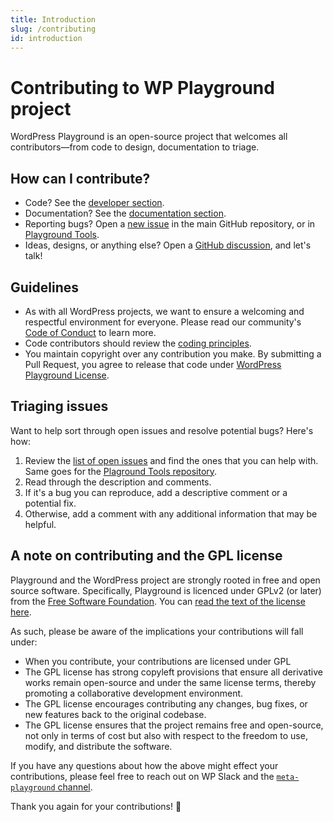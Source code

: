 ```yaml
---
title: Introduction
slug: /contributing
id: introduction
---
```


# Contributing to WP Playground project

WordPress Playground is an open-source project that welcomes all contributors—from code to design, documentation to triage.

## How can I contribute?

-   Code? See the [developer section](/contributing/code).
-   Documentation? See the [documentation section](/contributing/documentation).
-   Reporting bugs? Open a [new issue](https://github.com/WordPress/wordpress-playground/issues/new) in the main GitHub repository, or in [Playground Tools](https://github.com/WordPress/playground-tools/issues/new).
-   Ideas, designs, or anything else? Open a [GitHub discussion](https://github.com/WordPress/wordpress-playground/discussions), and let's talk!

## Guidelines

-   As with all WordPress projects, we want to ensure a welcoming and respectful environment for everyone. Please read our community's [Code of Conduct](https://make.wordpress.org/handbook/community-code-of-conduct/) to learn more.
-   Code contributors should review the [coding principles](/contributing/coding-standards).
-   You maintain copyright over any contribution you make. By submitting a Pull Request, you agree to release that code under [WordPress Playground License](https://github.com/WordPress/wordpress-playground?tab=GPL-2.0-1-ov-file#readme).

## Triaging issues

Want to help sort through open issues and resolve potential bugs? Here's how:

1. Review the [list of open issues](https://github.com/WordPress/wordpress-playground/issues?q=is%3Aopen+is%3Aissue) and find the ones that you can help with. Same goes for the [Plaground Tools repository](https://github.com/WordPress/playground-tools/issues?q=is%3Aopen+is%3Aissue).
2. Read through the description and comments.
3. If it's a bug you can reproduce, add a descriptive comment or a potential fix.
4. Otherwise, add a comment with any additional information that may be helpful.

## A note on contributing and the GPL license

Playground and the WordPress project are strongly rooted in free and open source software. Specifically, Playground is licenced under GPLv2 (or later) from the [Free Software Foundation](https://www.fsf.org/). You can [read the text of the license here](https://www.gnu.org/licenses/old-licenses/gpl-2.0.en.html).

As such, please be aware of the implications your contributions will fall under:

-   When you contribute, your contributions are licensed under GPL
-   The GPL license has strong copyleft provisions that ensure all derivative works remain open-source and under the same license terms, thereby promoting a collaborative development environment.
-   The GPL license encourages contributing any changes, bug fixes, or new features back to the original codebase.
-   The GPL license ensures that the project remains free and open-source, not only in terms of cost but also with respect to the freedom to use, modify, and distribute the software.

If you have any questions about how the above might effect your contributions, please feel free to reach out on WP Slack and the [`meta-playground` channel](https://wordpress.slack.com/archives/C04EWKGDJ0K).

Thank you again for your contributions! 🎉
